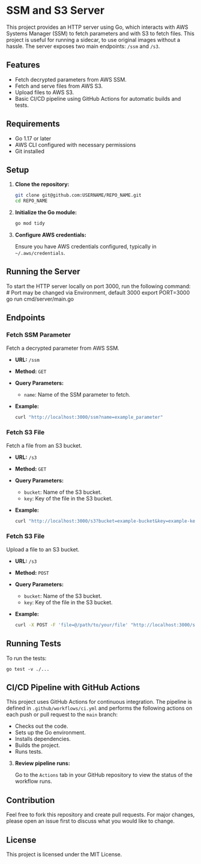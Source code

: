 # SSM and S3 Server

This project provides an HTTP server using Go, which interacts with AWS Systems Manager (SSM) to fetch parameters and with S3 to fetch files. This project is useful for running a sidecar, to use original images without a hassle.
The server exposes two main endpoints: `/ssm` and `/s3`.

## Features

- Fetch decrypted parameters from AWS SSM.
- Fetch and serve files from AWS S3.
- Upload files to AWS S3.
- Basic CI/CD pipeline using GitHub Actions for automatic builds and tests.

## Requirements

- Go 1.17 or later
- AWS CLI configured with necessary permissions
- Git installed

## Setup

1. **Clone the repository:**

    ```sh
    git clone git@github.com:USERNAME/REPO_NAME.git
    cd REPO_NAME
    ```

2. **Initialize the Go module:**

    ```sh
    go mod tidy
    ```

3. **Configure AWS credentials:**

    Ensure you have AWS credentials configured, typically in `~/.aws/credentials`.

## Running the Server

To start the HTTP server locally on port 3000, run the following command:
    # Port may be changed via Environment, default 3000
    export PORT=3000
    go run cmd/server/main.go

## Endpoints

### Fetch SSM Parameter

Fetch a decrypted parameter from AWS SSM.

- **URL:** `/ssm`
- **Method:** `GET`
- **Query Parameters:**
  - `name`: Name of the SSM parameter to fetch.
- **Example:**

    ```sh
    curl "http://localhost:3000/ssm?name=example_parameter"
    ```

### Fetch S3 File

Fetch a file from an S3 bucket.

- **URL:** `/s3`
- **Method:** `GET`
- **Query Parameters:**
  - `bucket`: Name of the S3 bucket.
  - `key`: Key of the file in the S3 bucket.
- **Example:**

    ```sh
    curl "http://localhost:3000/s3?bucket=example-bucket&key=example-key"
    ```

### Fetch S3 File

Upload a file to an S3 bucket.

- **URL:** `/s3`
- **Method:** `POST`
- **Query Parameters:**
  - `bucket`: Name of the S3 bucket.
  - `key`: Key of the file in the S3 bucket.
- **Example:**

    ```sh
    curl -X POST -F 'file=@/path/to/your/file' "http://localhost:3000/s3?bucket=example-bucket&key=example-key"
    ```

## Running Tests

To run the tests:

    go test -v ./...

## CI/CD Pipeline with GitHub Actions

This project uses GitHub Actions for continuous integration. The pipeline is defined in `.github/workflows/ci.yml` and performs the following actions on each push or pull request to the `main` branch:

- Checks out the code.
- Sets up the Go environment.
- Installs dependencies.
- Builds the project.
- Runs tests.

3. **Review pipeline runs:**

    Go to the `Actions` tab in your GitHub repository to view the status of the workflow runs.

## Contribution

Feel free to fork this repository and create pull requests. For major changes, please open an issue first to discuss what you would like to change.

## License

This project is licensed under the MIT License.

